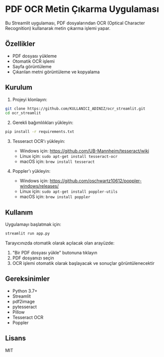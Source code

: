 # PDF OCR Metin Çıkarma Uygulaması

Bu Streamlit uygulaması, PDF dosyalarından OCR (Optical Character Recognition) kullanarak metin çıkarma işlemi yapar.

## Özellikler

- PDF dosyası yükleme
- Otomatik OCR işlemi
- Sayfa görüntüleme
- Çıkarılan metni görüntüleme ve kopyalama

## Kurulum

1. Projeyi klonlayın:
```bash
git clone https://github.com/KULLANICI_ADINIZ/ocr_streamlit.git
cd ocr_streamlit
```

2. Gerekli bağımlılıkları yükleyin:
```bash
pip install -r requirements.txt
```

3. Tesseract OCR'ı yükleyin:
   - Windows için: https://github.com/UB-Mannheim/tesseract/wiki
   - Linux için: `sudo apt-get install tesseract-ocr`
   - macOS için: `brew install tesseract`

4. Poppler'ı yükleyin:
   - Windows için: https://github.com/oschwartz10612/poppler-windows/releases/
   - Linux için: `sudo apt-get install poppler-utils`
   - macOS için: `brew install poppler`

## Kullanım

Uygulamayı başlatmak için:

```bash
streamlit run app.py
```

Tarayıcınızda otomatik olarak açılacak olan arayüzde:
1. "Bir PDF dosyası yükle" butonuna tıklayın
2. PDF dosyanızı seçin
3. OCR işlemi otomatik olarak başlayacak ve sonuçlar görüntülenecektir

## Gereksinimler

- Python 3.7+
- Streamlit
- pdf2image
- pytesseract
- Pillow
- Tesseract OCR
- Poppler

## Lisans

MIT 